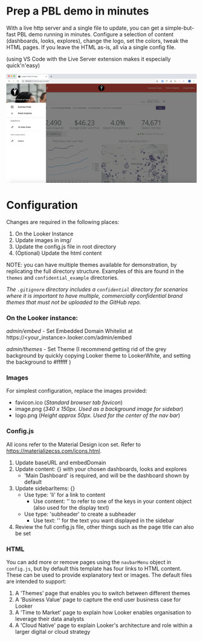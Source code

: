 # Prep a PBL demo in minutes

With a live http server and a single file to update, you can get a simple-but-fast PBL demo running in minutes. Configure a selection of content (dashboards, looks, explores), change the logo, set the colors, tweak the HTML pages. If you leave the HTML as-is, all via a single config file.

(using VS Code with the Live Server extension makes it especially quick'n'easy)

![VS Code Live Server and PBL](docs/simple_pbl.png "VS Code Live Server and PBL")

# Configuration

Changes are required in the following places:

1. On the Looker Instance
2. Update images in img/
3. Update the config.js file in root directory
4. (Optional) Update the html content

NOTE: you can have multiple themes available for demonstration, by replicating the full directory structure. Examples of this are found in the `themes` and `confidential_example` directories.

_The `.gitignore` directory includes a `confidential` directory for scenarios where it is important to have multiple, commercially confidential brand themes that must not be uploaded to the GitHub repo._

### On the Looker instance:
_admin/embed_ - Set Embedded Domain Whitelist at https://<your_instance>.looker.com/admin/embed

_admin/themes_ - Set Theme (I recommend getting rid of the grey background by quickly copying Looker theme to LookerWhite, and setting the background to #ffffff )

### Images
For simplest configuration, replace the images provided:

- favicon.ico (_Standard browser tab favicon_)
- image.png (_340 x 150px. Used as a background image for sidebar_)
- logo.png (_Height approx 50px. Used for the center of the nav bar_)

### Config.js
All icons refer to the Material Design icon set. Refer to https://materializecss.com/icons.html.

1. Update baseURL and embedDomain
2. Update content: {} with your chosen dashboards, looks and explores 
   - 'Main Dashboard' is required, and will be the dashboard shown by default
3. Update sidebarItems: {} 
   - Use type: 'li' for a link to content
     - Use content: '' to refer to one of the keys in your content object (also used for the display text)
   - Use type: 'subheader' to create a subheader
     - Use text: '' for the text you want displayed in the sidebar
4. Review the full config.js file, other things such as the page title can also be set

### HTML

You can add more or remove pages using the `navbarMenu` object in `config.js`, but by default this template has four links to HTML content. These can be used to provide explanatory text or images. The default files are intended to support:

1. A 'Themes' page that enables you to switch between different themes
2. A 'Business Value' page to capture the end user business case for Looker
3. A 'Time to Market' page to explain how Looker enables organisation to leverage their data analysts
4. A 'Cloud Native' page to explain Looker's architecture and role within a larger digital or cloud strategy
